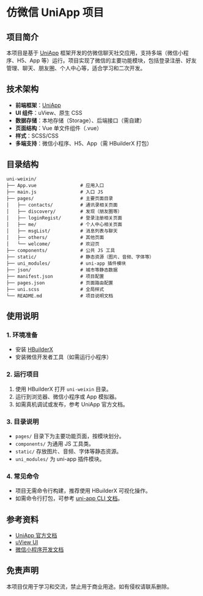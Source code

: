 # 仿微信 UniApp 项目

## 项目简介

本项目是基于 [UniApp](https://uniapp.dcloud.io/) 框架开发的仿微信聊天社交应用，支持多端（微信小程序、H5、App 等）运行。项目实现了微信的主要功能模块，包括登录注册、好友管理、聊天、朋友圈、个人中心等，适合学习和二次开发。

## 技术架构

- **前端框架**：[UniApp](https://uniapp.dcloud.io/)
- **UI 组件**：uView、原生 CSS
- **数据存储**：本地存储（Storage）、后端接口（需自建）
- **页面结构**：Vue 单文件组件（.vue）
- **样式**：SCSS/CSS
- **多端支持**：微信小程序、H5、App（需 HBuilderX 打包）

## 目录结构

```text
uni-weixin/
├── App.vue                # 应用入口
├── main.js                # 入口 JS
├── pages/                 # 主要页面目录
│   ├── contacts/          # 通讯录相关页面
│   ├── discovery/         # 发现（朋友圈等）
│   ├── loginRegist/       # 登录注册相关页面
│   ├── me/                # 个人中心相关页面
│   ├── msgList/           # 消息列表与聊天
│   ├── others/            # 其他页面
│   └── welcome/           # 欢迎页
├── components/            # 公共 JS 工具
├── static/                # 静态资源（图片、音频、字体等）
├── uni_modules/           # uni-app 插件模块
├── json/                  # 城市等静态数据
├── manifest.json          # 项目配置
├── pages.json             # 页面路由配置
├── uni.scss               # 全局样式
└── README.md              # 项目说明文档
```

## 使用说明

### 1. 环境准备

- 安装 [HBuilderX](https://www.dcloud.io/hbuilderx.html)
- 安装微信开发者工具（如需运行小程序）

### 2. 运行项目

1. 使用 HBuilderX 打开 `uni-weixin` 目录。
2. 运行到浏览器、微信小程序或 App 模拟器。
3. 如需真机调试或发布，参考 UniApp 官方文档。

### 3. 目录说明

- `pages/` 目录下为主要功能页面，按模块划分。
- `components/` 为通用 JS 工具类。
- `static/` 存放图片、音频、字体等静态资源。
- `uni_modules/` 为 uni-app 插件模块。

### 4. 常见命令

- 项目无需命令行构建，推荐使用 HBuilderX 可视化操作。
- 如需命令行打包，可参考 [uni-app CLI 文档](https://uniapp.dcloud.io/cli?id=cli-%E6%A6%82%E8%A7%88)。

## 参考资料

- [UniApp 官方文档](https://uniapp.dcloud.io/)
- [uView UI](https://www.uviewui.com/)
- [微信小程序开发文档](https://developers.weixin.qq.com/miniprogram/dev/)

## 免责声明

本项目仅用于学习和交流，禁止用于商业用途。如有侵权请联系删除。
